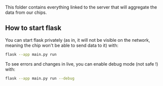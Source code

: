 This folder contains everything linked to the server that will aggregate the
data from our chips.

## How to start flask
You can start flask privately (as in, it will not be visible on the network, 
meaning the chip won't be able to send data to it) with:

```sh
flask --app main.py run
```

To see errors and changes in live, you can enable debug mode (not safe !) with:

```sh
flask --app main.py run --debug
```
